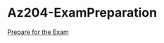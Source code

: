 # Az204-ExamPreparation

[Prepare for the Exam](https://learn.microsoft.com/es-es/credentials/certifications/azure-developer/?practice-assessment-type=certification#certification-prepare-for-the-exam)